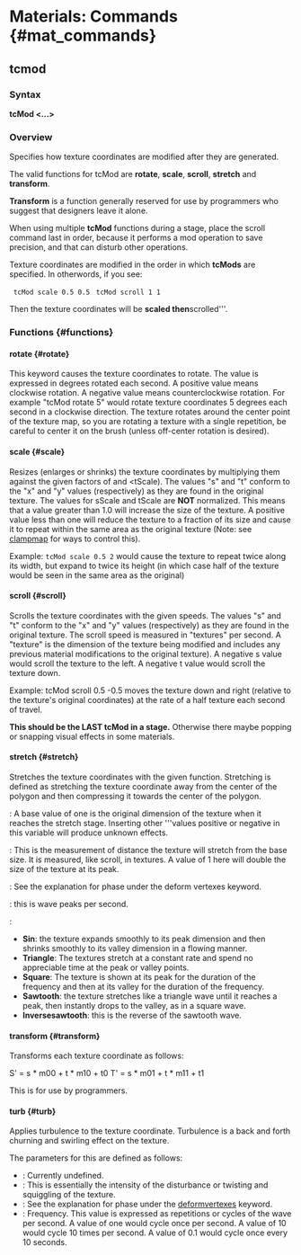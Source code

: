 # Materials: Commands {#mat_commands}
## tcmod
### Syntax

**tcMod <func> &lt;…&gt;**

### Overview

Specifies how texture coordinates are modified after they are generated.

The valid functions for tcMod are **rotate**, **scale**, **scroll**,
**stretch** and **transform**.

**Transform** is a function generally reserved for use by programmers
who suggest that designers leave it alone.

When using multiple **tcMod** functions during a stage, place the scroll
command last in order, because it performs a mod operation to save
precision, and that can disturb other operations.

Texture coordinates are modified in the order in which **tcMods** are
specified. In otherwords, if you see:

` tcMod scale 0.5 0.5`
` tcMod scroll 1 1`

Then the texture coordinates will be **scaled then**scrolled'''.

### Functions {#functions}

#### rotate <degrees per per second> {#rotate}

This keyword causes the texture coordinates to rotate. The value is
expressed in degrees rotated each second. A positive value means
clockwise rotation. A negative value means counterclockwise rotation.
For example "tcMod rotate 5" would rotate texture coordinates 5 degrees
each second in a clockwise direction. The texture rotates around the
center point of the texture map, so you are rotating a texture with a
single repetition, be careful to center it on the brush (unless
off-center rotation is desired).

#### scale <sScale> <tScale> {#scale}

Resizes (enlarges or shrinks) the texture coordinates by multiplying
them against the given factors of <sScale> and &lt;tScale). The values
"s" and "t" conform to the "x" and "y" values (respectively) as they are
found in the original texture. The values for sScale and tScale are
**NOT** normalized. This means that a value greater than 1.0 will
increase the size of the texture. A positive value less than one will
reduce the texture to a fraction of its size and cause it to repeat
within the same area as the original texture (Note: see
[clampmap](clampmap) for ways to control
this).

Example: `tcMod scale 0.5 2` would cause the texture to repeat twice
along its width, but expand to twice its height (in which case half of
the texture would be seen in the same area as the original)

#### scroll <sSpeed> <tSpeed> {#scroll}

Scrolls the texture coordinates with the given speeds. The values "s"
and "t" conform to the "x" and "y" values (respectively) as they are
found in the original texture. The scroll speed is measured in
"textures" per second. A "texture" is the dimension of the texture being
modified and includes any previous material modifications to the
original texture). A negative s value would scroll the texture to the
left. A negative t value would scroll the texture down.

Example: tcMod scroll 0.5 -0.5 moves the texture down and right
(relative to the texture's original coordinates) at the rate of a half
texture each second of travel.

**This should be the LAST tcMod in a stage.** Otherwise there maybe
popping or snapping visual effects in some materials.

#### stretch <func> <base> <amplitude> <phase> <frequency> {#stretch}

Stretches the texture coordinates with the given function. Stretching is
defined as stretching the texture coordinate away from the center of the
polygon and then compressing it towards the center of the polygon.

**<base>**: A base value of one is the original dimension of the texture
when it reaches the stretch stage. Inserting other '''values positive or
negative in this variable will produce unknown effects.

**<amplitude>**: This is the measurement of distance the texture will
stretch from the base size. It is measured, like scroll, in textures. A
value of 1 here will double the size of the texture at its peak.

**<phase>**: See the explanation for phase under the deform vertexes
keyword.

**<frequency>**: this is wave peaks per second.

**<func>**:

-   **Sin**: the texture expands smoothly to its peak dimension and then
    shrinks smoothly to its valley dimension in a flowing manner.
-   **Triangle**: The textures stretch at a constant rate and spend no
    appreciable time at the peak or valley points.
-   **Square**: The texture is shown at its peak for the duration of the
    frequency and then at its valley for the duration of the frequency.
-   **Sawtooth**: the texture stretches like a triangle wave until it
    reaches a peak, then instantly drops to the valley, as in a square
    wave.
-   **Inversesawtooth**: this is the reverse of the sawtooth wave.

#### transform <m00> <m01> <m10> <m11> <t0> <t1> {#transform}

Transforms each texture coordinate as follows:

S' = s \* m00 + t \* m10 + t0 T' = s \* m01 + t \* m11 + t1

This is for use by programmers.

#### turb <base> <amplitude> <phase> <freq> {#turb}

Applies turbulence to the texture coordinate. Turbulence is a back and
forth churning and swirling effect on the texture.

The parameters for this are defined as follows:

-   **<base>**: Currently undefined.
-   **<amplitude>**: This is essentially the intensity of the
    disturbance or twisting and squiggling of the texture.
-   **<phase>**: See the explanation for phase under the
    [deformvertexes](DeformVertexes)
    keyword.
-   **<freq>**: Frequency. This value is expressed as repetitions or
    cycles of the wave per second. A value of one would cycle once per
    second. A value of 10 would cycle 10 times per second. A value of
    0.1 would cycle once every 10 seconds.